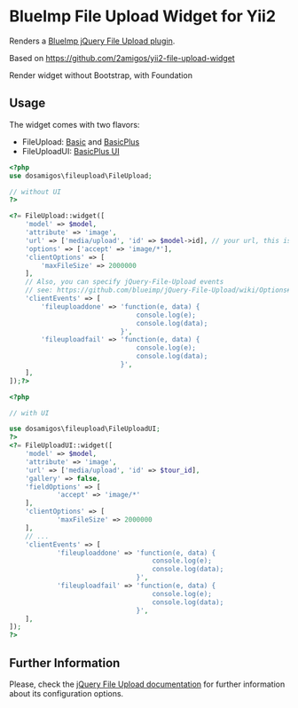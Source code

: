 BlueImp File Upload Widget for Yii2
===================================

Renders a [BlueImp jQuery File Upload plugin](http://blueimp.github.io/jQuery-File-Upload/).

Based on https://github.com/2amigos/yii2-file-upload-widget

Render widget without Bootstrap, with Foundation

Usage
-----

The widget comes with two flavors:

- FileUpload: [Basic](http://blueimp.github.io/jQuery-File-Upload/basic.html) and
    [BasicPlus](http://blueimp.github.io/jQuery-File-Upload/basic-plus.html)
- FileUploadUI: [BasicPlus UI](http://blueimp.github.io/jQuery-File-Upload/index.html)


```PHP
<?php
use dosamigos\fileupload\FileUpload;

// without UI
?>

<?= FileUpload::widget([
	'model' => $model,
	'attribute' => 'image',
	'url' => ['media/upload', 'id' => $model->id], // your url, this is just for demo purposes,
	'options' => ['accept' => 'image/*'],
	'clientOptions' => [
		'maxFileSize' => 2000000
	],
	// Also, you can specify jQuery-File-Upload events
	// see: https://github.com/blueimp/jQuery-File-Upload/wiki/Options#processing-callback-options
	'clientEvents' => [
	    'fileuploaddone' => 'function(e, data) {
	                            console.log(e);
	                            console.log(data);
	                        }',
        'fileuploadfail' => 'function(e, data) {
	                            console.log(e);
	                            console.log(data);
                            }',
	],
]);?>

<?php

// with UI

use dosamigos\fileupload\FileUploadUI;
?>
<?= FileUploadUI::widget([
	'model' => $model,
	'attribute' => 'image',
	'url' => ['media/upload', 'id' => $tour_id],
	'gallery' => false,
	'fieldOptions' => [
    		'accept' => 'image/*'
	],
	'clientOptions' => [
    		'maxFileSize' => 2000000
	],
	// ... 
	'clientEvents' => [
    	    'fileuploaddone' => 'function(e, data) {
    	                            console.log(e);
    	                            console.log(data);
    	                        }',
            'fileuploadfail' => 'function(e, data) {
    	                            console.log(e);
    	                            console.log(data);
                                }',
    ],
]);
?>
```

Further Information
-------------------
Please, check the [jQuery File Upload documentation](https://github.com/blueimp/jQuery-File-Upload/wiki) for further
information about its configuration options.

